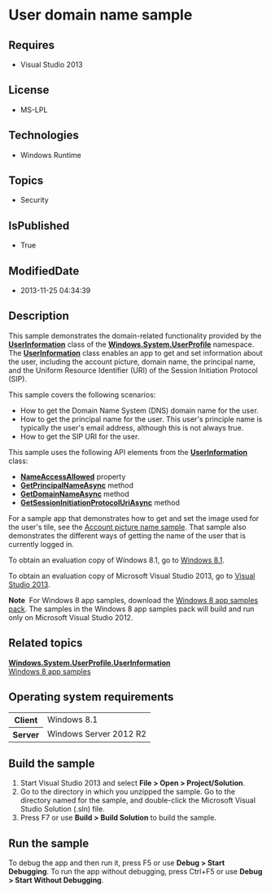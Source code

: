 # User domain name sample
## Requires
* Visual Studio 2013
## License
* MS-LPL
## Technologies
* Windows Runtime
## Topics
* Security
## IsPublished
* True
## ModifiedDate
* 2013-11-25 04:34:39
## Description

<div id="mainSection">
<p>This sample demonstrates the domain-related functionality provided by the <a href="http://msdn.microsoft.com/library/windows/apps/br241871">
<b>UserInformation</b></a> class of the <a href="http://msdn.microsoft.com/library/windows/apps/br241881">
<b>Windows.System.UserProfile</b></a> namespace. The <a href="http://msdn.microsoft.com/library/windows/apps/br241871">
<b>UserInformation</b></a> class enables an app to get and set information about the user, including the account picture, domain name, the principal name, and the Uniform Resource Identifier (URI) of the Session Initiation Protocol (SIP).</p>
<p>This sample covers the following scenarios:</p>
<ul>
<li>How to get the Domain Name System (DNS) domain name for the user. </li><li>How to get the principal name for the user. This user's principle name is typically the user's email address, although this is not always true.
</li><li>How to get the SIP URI for the user. </li></ul>
<p></p>
<p>This sample uses the following API elements from the <a href="http://msdn.microsoft.com/library/windows/apps/br241871">
<b>UserInformation</b></a> class:</p>
<ul>
<li><a href="http://msdn.microsoft.com/library/windows/apps/hh779832"><b>NameAccessAllowed</b></a> property
</li><li><a href="http://msdn.microsoft.com/library/windows/apps/hh738486"><b>GetPrincipalNameAsync</b></a> method
</li><li><a href="http://msdn.microsoft.com/library/windows/apps/hh738485"><b>GetDomainNameAsync</b></a> method
</li><li><a href="http://msdn.microsoft.com/library/windows/apps/hh738487"><b>GetSessionInitiationProtocolUriAsync</b></a> method
</li></ul>
<p></p>
<p>For a sample app that demonstrates how to get and set the image used for the user's tile, see the
<a href="http://go.microsoft.com/fwlink/p/?linkid=231579">Account picture name sample</a>. That sample also demonstrates the different ways of getting the name of the user that is currently logged in.
</p>
<p>To obtain an evaluation copy of Windows&nbsp;8.1, go to <a href="http://go.microsoft.com/fwlink/p/?linkid=301696">
Windows&nbsp;8.1</a>.</p>
<p>To obtain an evaluation copy of Microsoft Visual Studio&nbsp;2013, go to <a href="http://go.microsoft.com/fwlink/p/?linkid=301697">
Visual Studio&nbsp;2013</a>.</p>
<p></p>
<p class="note"><b>Note</b>&nbsp;&nbsp;For Windows&nbsp;8 app samples, download the <a href="http://go.microsoft.com/fwlink/p/?LinkId=301698">
Windows&nbsp;8 app samples pack</a>. The samples in the Windows&nbsp;8 app samples pack will build and run only on Microsoft Visual Studio&nbsp;2012.</p>
<p></p>
<h2><a id="related_topics"></a>Related topics</h2>
<dl><dt><a href="http://msdn.microsoft.com/library/windows/apps/br241871"><b>Windows.System.UserProfile.UserInformation</b></a>
</dt><dt><a href="http://go.microsoft.com/fwlink/p/?LinkID=227694">Windows 8 app samples</a>
</dt></dl>
<h2>Operating system requirements</h2>
<table>
<tbody>
<tr>
<th>Client</th>
<td><dt>Windows&nbsp;8.1 </dt></td>
</tr>
<tr>
<th>Server</th>
<td><dt>Windows Server&nbsp;2012&nbsp;R2 </dt></td>
</tr>
</tbody>
</table>
<h2>Build the sample</h2>
<ol>
<li>Start Visual Studio&nbsp;2013 and select <b>File &gt; Open &gt; Project/Solution</b>.
</li><li>Go to the directory in which you unzipped the sample. Go to the directory named for the sample, and double-click the Microsoft Visual Studio Solution (.sln) file.
</li><li>Press F7 or use <b>Build &gt; Build Solution</b> to build the sample. </li></ol>
<h2>Run the sample</h2>
<p>To debug the app and then run it, press F5 or use <b>Debug &gt; Start Debugging</b>. To run the app without debugging, press Ctrl&#43;F5 or use
<b>Debug &gt; Start Without Debugging</b>.</p>
</div>

